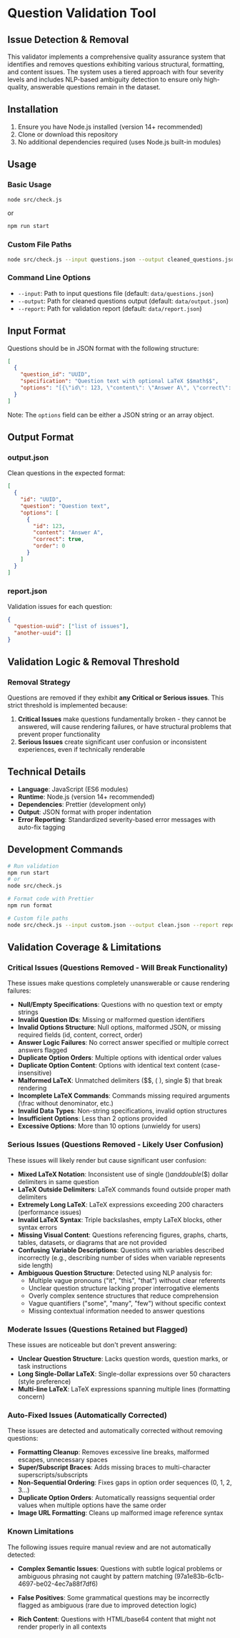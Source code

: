 # Question Validation Tool

## Issue Detection & Removal

This validator implements a comprehensive quality assurance system that identifies and removes questions exhibiting various structural, formatting, and content issues. The system uses a tiered approach with four severity levels and includes NLP-based ambiguity detection to ensure only high-quality, answerable questions remain in the dataset.

## Installation

1. Ensure you have Node.js installed (version 14+ recommended)
2. Clone or download this repository
3. No additional dependencies required (uses Node.js built-in modules)

## Usage

### Basic Usage
```bash
node src/check.js
```
  
or  
  
```bash
npm run start
```

### Custom File Paths
```bash
node src/check.js --input questions.json --output cleaned_questions.json --report validation_report.json
```

### Command Line Options
- `--input`: Path to input questions file (default: `data/questions.json`)
- `--output`: Path for cleaned questions output (default: `data/output.json`)
- `--report`: Path for validation report (default: `data/report.json`)

## Input Format

Questions should be in JSON format with the following structure:
```json
[
  {
    "question_id": "UUID",
    "specification": "Question text with optional LaTeX $$math$$",
    "options": "[{\"id\": 123, \"content\": \"Answer A\", \"correct\": true, \"order\": 0}, ...]"
  }
]
```

Note: The `options` field can be either a JSON string or an array object.

## Output Format

### output.json
Clean questions in the expected format:
```json
[
  {
    "id": "UUID",
    "question": "Question text",
    "options": [
      {
        "id": 123,
        "content": "Answer A", 
        "correct": true,
        "order": 0
      }
    ]
  }
]
```

### report.json
Validation issues for each question:
```json
{
  "question-uuid": ["list of issues"],
  "another-uuid": []
}
```

## Validation Logic & Removal Threshold

### Removal Strategy
Questions are removed if they exhibit **any Critical or Serious issues**. This strict threshold is implemented because:

1. **Critical Issues** make questions fundamentally broken - they cannot be answered, will cause rendering failures, or have structural problems that prevent proper functionality
2. **Serious Issues** create significant user confusion or inconsistent experiences, even if technically renderable

## Technical Details

- **Language**: JavaScript (ES6 modules)
- **Runtime**: Node.js (version 14+ recommended)
- **Dependencies**: Prettier (development only)
- **Output**: JSON format with proper indentation
- **Error Reporting**: Standardized severity-based error messages with auto-fix tagging

## Development Commands

```bash
# Run validation
npm run start
# or
node src/check.js

# Format code with Prettier
npm run format

# Custom file paths
node src/check.js --input custom.json --output clean.json --report report.json
```

## Validation Coverage & Limitations

### Critical Issues (Questions Removed - Will Break Functionality)
These issues make questions completely unanswerable or cause rendering failures:

- **Null/Empty Specifications**: Questions with no question text or empty strings
- **Invalid Question IDs**: Missing or malformed question identifiers
- **Invalid Options Structure**: Null options, malformed JSON, or missing required fields (id, content, correct, order)
- **Answer Logic Failures**: No correct answer specified or multiple correct answers flagged
- **Duplicate Option Orders**: Multiple options with identical order values
- **Duplicate Option Content**: Options with identical text content (case-insensitive)
- **Malformed LaTeX**: Unmatched delimiters ($$, \( \), single $) that break rendering
- **Incomplete LaTeX Commands**: Commands missing required arguments (\frac without denominator, etc.)
- **Invalid Data Types**: Non-string specifications, invalid option structures
- **Insufficient Options**: Less than 2 options provided
- **Excessive Options**: More than 10 options (unwieldy for users)

### Serious Issues (Questions Removed - Likely User Confusion)
These issues will likely render but cause significant user confusion:

- **Mixed LaTeX Notation**: Inconsistent use of single ($) and double ($$) dollar delimiters in same question
- **LaTeX Outside Delimiters**: LaTeX commands found outside proper math delimiters
- **Extremely Long LaTeX**: LaTeX expressions exceeding 200 characters (performance issues)
- **Invalid LaTeX Syntax**: Triple backslashes, empty LaTeX blocks, other syntax errors
- **Missing Visual Content**: Questions referencing figures, graphs, charts, tables, datasets, or diagrams that are not provided
- **Confusing Variable Descriptions**: Questions with variables described incorrectly (e.g., describing number of sides when variable represents side length)
- **Ambiguous Question Structure**: Detected using NLP analysis for:
  - Multiple vague pronouns ("it", "this", "that") without clear referents
  - Unclear question structure lacking proper interrogative elements
  - Overly complex sentence structures that reduce comprehension
  - Vague quantifiers ("some", "many", "few") without specific context
  - Missing contextual information needed to answer questions
  
### Moderate Issues (Questions Retained but Flagged)
These issues are noticeable but don't prevent answering:

- **Unclear Question Structure**: Lacks question words, question marks, or task instructions
- **Long Single-Dollar LaTeX**: Single-dollar expressions over 50 characters (style preference)
- **Multi-line LaTeX**: LaTeX expressions spanning multiple lines (formatting concern)

### Auto-Fixed Issues (Automatically Corrected)
These issues are detected and automatically corrected without removing questions:

- **Formatting Cleanup**: Removes excessive line breaks, malformed escapes, unnecessary spaces
- **Super/Subscript Braces**: Adds missing braces to multi-character superscripts/subscripts
- **Non-Sequential Ordering**: Fixes gaps in option order sequences (0, 1, 2, 3...)
- **Duplicate Option Orders**: Automatically reassigns sequential order values when multiple options have the same order
- **Image URL Formatting**: Cleans up malformed image reference syntax

### Known Limitations
The following issues require manual review and are not automatically detected:

- **Complex Semantic Issues**: Questions with subtle logical problems or ambiguous phrasing not caught by pattern matching (97a1e83b-6c1b-4697-be02-4ec7a88f7df6)

- **False Positives**: Some grammatical questions may be incorrectly flagged as ambiguous (rare due to improved detection logic)

- **Rich Content**: Questions with HTML/base64 content that might not render properly in all contexts
